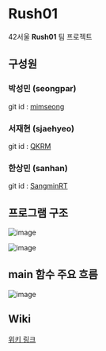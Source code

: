 # Rush01

42서울 **Rush01** 팀 프로젝트

## 구성원

### 박성민 (seongpar)

git id : [mimseong](https://github.com/mimseong)

### 서재현 (sjaehyeo)

git id : [QKRM](https://github.com/QKRM)


### 한상민 (sanhan)

git id : [SangminRT](https://github.com/SangminRT)

## 프로그램 구조

![image](https://user-images.githubusercontent.com/50068946/85844419-ab6e2800-b7dd-11ea-9b58-d8fac9d410c1.png)

![image](https://user-images.githubusercontent.com/50068946/85844441-b3c66300-b7dd-11ea-9c19-7f6bb9e2f001.png)

## main 함수 주요 흐름

![image](https://user-images.githubusercontent.com/50068946/85844385-9f826600-b7dd-11ea-9d0f-b9cfc0fdfc2e.png)

## Wiki

[위키 링크](https://github.com/mimseong/Rush01/wiki)
